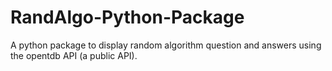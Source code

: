 # RandAlgo-Python-Package
A python package to display random algorithm question and answers using the opentdb API (a public API).
